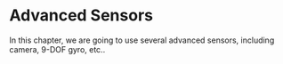 # Advanced Sensors

In this chapter, we are going to use several advanced sensors, including camera, 9-DOF gyro, etc..
